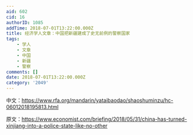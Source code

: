 ```yaml
---
aid: 602
cid: 16
authorID: 1085
addTime: 2018-07-01T13:22:00.000Z
title: 经济学人文章：中国把新疆建成了史无前例的警察国家
tags:
    - 学人
    - 文章
    - 中国
    - 新疆
    - 警察
comments: []
date: 2018-07-01T13:22:00.000Z
category: '2049'
---
```


中文：https://www.rfa.org/mandarin/yataibaodao/shaoshuminzu/hc-06012018195813.html

原文：https://www.economist.com/briefing/2018/05/31/china-has-turned-xinjiang-into-a-police-state-like-no-other
